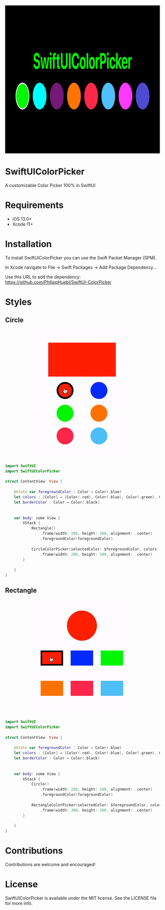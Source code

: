<p align="center">
  <img width="979" height="480" src="https://github.com/PhilippHuebl/SwiftUI-ColorPicker/blob/main/images/Title.gif?raw=true">
</p>

# SwiftUIColorPicker

A customizable Color Picker 100% in SwiftUI 

# Requirements

- iOS 13.0+
- Xcode 11+

# Installation

To install SwiftUIColorPicker you can use the Swift Packet Manager (SPM).

In Xcode navigate to File → Swift Packages → Add Package Dependency...

Use this URL to add the dependency: https://github.com/PhilippHuebl/SwiftUI-ColorPicker

# Styles

## Circle

<p align="center">
  <img width="320" height="417" src="https://github.com/PhilippHuebl/SwiftUI-ColorPicker/blob/main/images/CircleColorPicker.gif?raw=true">
</p>

```swift
import SwiftUI
import SwiftUIColorPicker

struct ContentView: View {
    
    @State var foregroundColor : Color = Color(.blue)
    let colors : [Color] = [Color(.red), Color(.blue), Color(.green), Color(.orange), Color(.systemPink), Color(.systemTeal)]
    let borderColor : Color = Color(.black)
    
    
    var body: some View {
        VStack {
            Rectangle()
                .frame(width: 200, height: 100, alignment: .center)
                .foregroundColor(foregroundColor)
            
            CircleColorPicker(selectedColor: $foregroundColor, colors: colors, borderColor: borderColor, width: 50, height: 50, rows: 3, columns: 2)
                .frame(width: 200, height: 200, alignment: .center)
        }
        
    }
}
```

## Rectangle

<p align="center">
  <img width="320" height="370" src="https://github.com/PhilippHuebl/SwiftUI-ColorPicker/blob/main/images/RectangleColorPicker.gif?raw=true">
</p>

```swift
import SwiftUI
import SwiftUIColorPicker

struct ContentView: View {
    
    @State var foregroundColor : Color = Color(.blue)
    let colors : [Color] = [Color(.red), Color(.blue), Color(.green), Color(.orange), Color(.systemPink), Color(.systemTeal)]
    let borderColor : Color = Color(.black)
    
    
    var body: some View {
        VStack {
            Circle()
                .frame(width: 200, height: 100, alignment: .center)
                .foregroundColor(foregroundColor)
            
            RectangleColorPicker(selectedColor: $foregroundColor, colors: colors, borderColor: borderColor, width: 75, height: 50, rows: 2, columns: 3)
                .frame(width: 300, height: 200, alignment: .center)
        }
        
    }
}
```


# Contributions

Contributions are welcome and encouraged!

# License

SwiftUIColorPicker is available under the MIT license. See the LICENSE file for more info.

